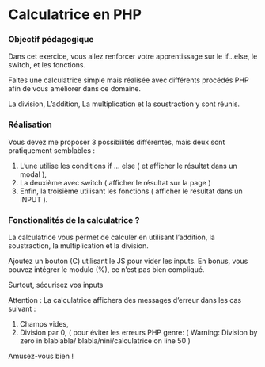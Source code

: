 # Calculatrice en PHP


### Objectif pédagogique
Dans cet exercice, vous allez renforcer votre apprentissage sur le if...else, le switch, et les fonctions.

Faites une calculatrice simple mais réalisée avec différents procédés PHP afin de vous améliorer dans ce domaine.

La division, L’addition, La multiplication et la soustraction y sont réunis.

### Réalisation

Vous devez me proposer 3 possibilités différentes, mais deux sont pratiquement semblables :
1. L’une utilise les conditions if ... else ( et afficher le résultat dans un modal ),
2. La deuxième avec switch ( afficher le résultat sur la page )
3. Enfin, la troisième utilisant les fonctions ( afficher le résultat dans un INPUT ).

### Fonctionalités de la calculatrice ?

La calculatrice vous permet de calculer en utilisant l’addition, la soustraction, la multiplication et la division. 

Ajoutez un bouton (C) utilisant le JS pour vider les inputs. En bonus, vous pouvez intégrer le modulo (%), ce n’est pas bien compliqué.

Surtout, sécurisez vos inputs

Attention : La calculatrice affichera des messages d’erreur dans les cas suivant :
1. Champs vides,
2. Division par 0, ( pour éviter les erreurs PHP genre: ( Warning: Division by zero in
blablabla/ blabla/nini/calculatrice on line 50 )

Amusez-vous bien !
